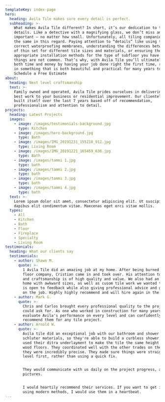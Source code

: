 ```yaml
---
templateKey: index-page
hero:
  heading: Avila Tile makes sure every detail is perfect.
  subheading: >-
    What makes Avila Tile different? In short, it’s our dedication to the
    details. Like a detective with a magnifying glass, we don’t miss anything
    important – no matter how small. Unfortunately, all tiling companies are NOT
    the same in this regard. Paying attention to “details” like using the
    correct waterproofing membranes, understanding the differences between types
    of thin set for different tile sizes and materials, or ensuring the most
    appropriate installation methods for the type of subfloor you have – these
    things are not common. That’s why, with Avila Tile you’ll ultimately save
    both time and money by having your job done right the first time, resulting
    in something that is both beautiful and practical for many years to come.
    Schedule a Free Estimate
about:
  heading: Next level craftsmanship
  text: >-
    Family owned and operated, Avila Tile prides ourselves in delivering our
    best work to your business or residential improvement. Our clientele has
    built itself over the last 7 years based off of recommendation,
    professionalism and attention to detail.
projects:
  heading: Latest Projects
  images:
    - image: /images/testimonials-background.jpg
      type: Kitchen
    - image: /images/hero-background.jpg
      type: Bath
    - image: /images/IMG_20191231_155218_912.jpg
      type: Living Room
    - image: /images/IMG_20191221_165459_636.jpg
      type: Bath
    - image: /images/tammi 1.jpg
      type: bath
    - image: /images/tammi 2.jpg
      type: bath
    - image: /images/tammi 3.jpg
      type: bath
    - image: /images/tammi 4.jpg
      type: bath
  text: >-
    Lorem ipsum dolor sit amet, consectetur adipiscing elit. Ut suscipit odio,
    dapibus elit condimentum vitae. Maecenas eget orci vitae mollis.
  types:
    - All
    - Kitchen
    - Bath
    - Floor
    - Fireplace
    - Specialty
    - Living Room
testimonials:
  heading: What our clients say
  testimonials:
    - author: Shawn M.
      quote: >-
        1 Avila Tile did an amazing job at my home. After being burned by a past
        floor company, Cristian came in and took over. His attention to detail
        and craftsmanship is of high quality and value. We also had an older
        home with awkward sizes, as well as cusom tile work we wanted to do. He
        is open to feedback while also giving professional advice and guidance
        on the job. Highly highly recommend and will hire again in the future!
    - author: Mark G.
      quote: >-
        Chris and Carlos brought every professional quality to the project one
        could ask for. As one who worked in construction for many years, I could
        evaluate Avila's performance on every level and can confidently
        recommend them for any tile project.
    - author: Arnold W.
      quote: >-
        Avila tile did an exceptional job with our bathroom and shower. They use
        schluter materials, so they're able to build a curbless shower, and they
        used their ditra underlayment to make the tile the same height as the
        wood floors. They coordinated well with the other trades on the job, and
        they were incredibly precise. They made sure things were straight and
        level first, rather than using a quick fix.


        They would communicate with us daily on the project progress, and sent
        pictures.


        I would heartily recommend their services. If you want to get it right,
        using modern methods, I would use them in a heartbeat.
---
```


